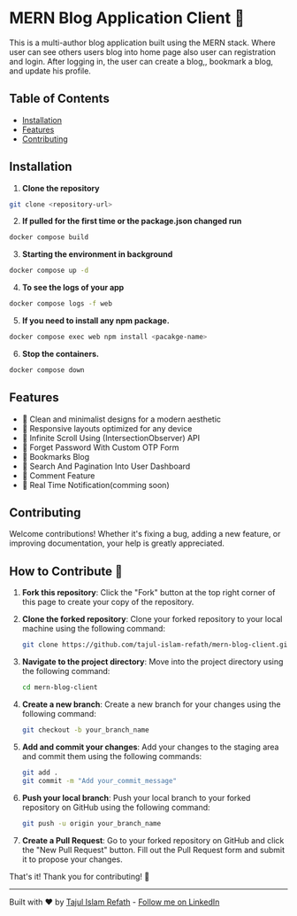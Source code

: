 # MERN Blog Application Client 🚀

This is a multi-author blog application built using the MERN stack. Where user can see others users blog into home page also user can registration and login. After logging in, the user can create a blog,, bookmark a blog, and update his profile.

## Table of Contents

- [Installation](#installation)
- [Features](#features)
- [Contributing](#contributing)

## Installation

1. **Clone the repository**

```bash
git clone <repository-url>
```

2. **If pulled for the first time or the package.json changed run**

```bash
docker compose build
```

3. **Starting the environment in background**

```bash
docker compose up -d
```

4. **To see the logs of your app**

```bash
docker compose logs -f web
```

5. **If you need to install any npm package.**

```bash
docker compose exec web npm install <pacakge-name>
```

6. **Stop the containers.**

```bash
docker compose down
```

## Features

- 🌟 Clean and minimalist designs for a modern aesthetic
- 🌟 Responsive layouts optimized for any device
- 🌟 Infinite Scroll Using (IntersectionObserver) API
- 🌟 Forget Password With Custom OTP Form
- 🌟 Bookmarks Blog
- 🌟 Search And Pagination Into User Dashboard
- 🌟 Comment Feature
- 🌟 Real Time Notification(comming soon)

## Contributing

Welcome contributions! Whether it's fixing a bug, adding a new feature, or improving documentation, your help is greatly appreciated.

## How to Contribute 👷

1. **Fork this repository**: Click the "Fork" button at the top right corner of this page to create your copy of the repository.

2. **Clone the forked repository**: Clone your forked repository to your local machine using the following command:

   ```bash
   git clone https://github.com/tajul-islam-refath/mern-blog-client.git
   ```

3. **Navigate to the project directory**: Move into the project directory using the following command:

   ```bash
   cd mern-blog-client
   ```

4. **Create a new branch**: Create a new branch for your changes using the following command:

   ```bash
   git checkout -b your_branch_name
   ```

5. **Add and commit your changes**: Add your changes to the staging area and commit them using the following commands:

   ```bash
   git add .
   git commit -m "Add your_commit_message"
   ```

6. **Push your local branch**: Push your local branch to your forked repository on GitHub using the following command:

   ```bash
   git push -u origin your_branch_name
   ```

7. **Create a Pull Request**: Go to your forked repository on GitHub and click the "New Pull Request" button. Fill out the Pull Request form and submit it to propose your changes.

That's it! Thank you for contributing! 🙌

---

Built with ❤️ by [Tajul Islam Refath](https://github.com/tajul-islam-refath) - [Follow me on LinkedIn](https://www.linkedin.com/in/tajul-islam-refath-94119a197/)
